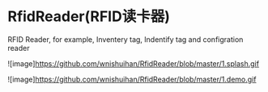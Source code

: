 # RfidReader(RFID读卡器)
RFID Reader, for example, Inventery tag, Indentify tag and configration reader

![image]https://github.com/wnishuihan/RfidReader/blob/master/1.splash.gif

![image]https://github.com/wnishuihan/RfidReader/blob/master/1.demo.gif
